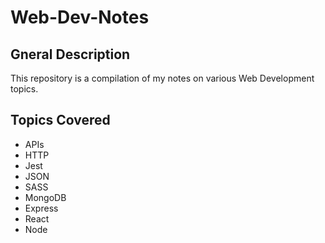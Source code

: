 # Web-Dev-Notes

## Gneral Description

This repository is a compilation of my notes on various Web Development topics.

## Topics Covered

- APIs
- HTTP
- Jest
- JSON
- SASS
- MongoDB
- Express
- React
- Node
